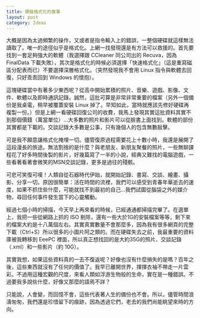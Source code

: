 ```yaml
---
title: 硬碟格式化的故事
layout: post
category: Ideas
---
```


大概是因為太過頻繁的操作，又或者是指令輸入上的錯誤，一整個硬碟就這樣無法讀取了。唯一的途徑似乎是格式化。上網一找發現還是有方法可以救援的。首先要找到一套足夠強大的軟體（我選擇跟 CCleaner 同公司出的 Recuva，因為 FinalData 下載失敗），其次是格式化的時候必須選擇「快速格式化」（這是重寫磁區分配表而已）不要選擇深層格式化。（突然發現我不會用 Linux 指令與軟體去回復，只好乖乖回到 Windows 的懷抱）。

這塊硬碟當中有著多少東西呢？從高中開始累積的照片、音樂、遊戲、影像、文件、軟體以及即時通訊記錄。誠然，這批可算是非常非常重要的檔案（另外一個備份是我桌電，稍早被覆蓋安裝 Linux 掉了。早知如此，當時就應該先修好硬碟再複製一份。）但是上網一看硬碟回復公司的收費，我馬上發現其實這批資料其實不到那個價錢（萬當單位）…大多數的照片和影片可以從臉書上面找到。軟體的部份其實都是下載的。交談記錄大多數是公事，只有幾個人的包含無數敲擊。

可是我不願意讓格式化掩埋一切。儘管復原過程需要花上十數小時，我還是展開了這段漫長的旅途。無法割捨的是什麼？與老朋友、新朋友聚餐的照片，一些無聊課程花了好多時間後製的影片，好幾篇寫了一半的小說，經典又難找的電腦遊戲，一些看著看著會微笑的MSN交談記錄，更多是過往的殘骸。

可悲可笑復可嘆！人類自從石器時代伊始，就開始記錄、書寫、交談、繪畫、攝影、分享一切。原因很簡單：活在時間的流裡，我們可以感受到青春年華逝去的速度，如果不抓住些什麼，可能就找不到最初的自己…我們試圖從腦袋之外的媒介物，尋回任何事件發生當下的心靈觸動。

經過七個小時的掃描，今天早上再來看的時候，已經通通都掃描完畢了。在選單上，我把一些從網路上抓的 ISO 剔除，還有一些大於1G的安裝檔案等等，剩下來的檔案大約是十八萬個左右。其實真實數量不會那麼多，因為我有很多網頁的完整下載（Ctrl+S）所以很多的小圖片阿之類的。而在硬碟失去之前，我最重要的資料庫被我轉移到 EeePC 裡面，所以真正想找回的是大約35G的照片、交談記錄（.xml）和一些影片（約 10G）。

其實我想，如果這些資料真的一去不復返呢？好像也沒有什麼損失的是嗎？百年之後，這些東西就沒有了任何的價值了。我早已離開世界，揮揮衣袖不帶走一片雲彩。不過用這種宏觀的尺度，來看人類如浮游生物般的生命，實在是一種錯誤。不過要我多說些什麼，好像又那麼的語焉不詳？

只能說，人會變，而回憶不會，這些代表著人生的備份也不會。所以，儘管時間浪濤匆匆，我們還是珍惜留下的痕跡，因為透過它們，老去的我們尚能眺望來時的方向。